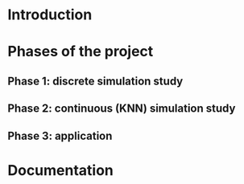 # Introduction

# Phases of the project

## Phase 1: discrete simulation study

## Phase 2: continuous (KNN) simulation study

## Phase 3: application

# Documentation
